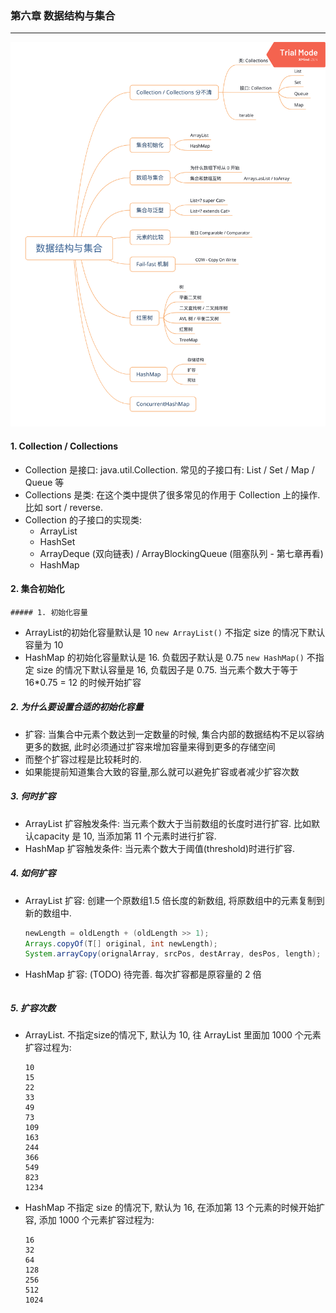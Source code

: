 ### 第六章 数据结构与集合

----

![](./CH06-guideline.png)



#### 1. Collection / Collections

- Collection 是接口: java.util.Collection. 常见的子接口有: List / Set / Map / Queue 等
- Collections 是类: 在这个类中提供了很多常见的作用于 Collection 上的操作. 比如 sort / reverse.
- Collection 的子接口的实现类:
  - ArrayList
  - HashSet
  - ArrayDeque (双向链表) / ArrayBlockingQueue (阻塞队列 - 第七章再看)
  - HashMap

#### 2. 集合初始化

	##### 1. 初始化容量

- ArrayList的初始化容量默认是 10 `new ArrayList()` 不指定 size 的情况下默认容量为 10
- HashMap 的初始化容量默认是 16. 负载因子默认是 0.75 `new HashMap()` 不指定 size 的情况下默认容量是 16, 负载因子是 0.75. 当元素个数大于等于 16*0.75 = 12 的时候开始扩容

##### 2. 为什么要设置合适的初始化容量

- 扩容: 当集合中元素个数达到一定数量的时候, 集合内部的数据结构不足以容纳更多的数据, 此时必须通过扩容来增加容量来得到更多的存储空间
- 而整个扩容过程是比较耗时的.
- 如果能提前知道集合大致的容量,那么就可以避免扩容或者减少扩容次数

##### 3. 何时扩容

- ArrayList 扩容触发条件: 当元素个数大于当前数组的长度时进行扩容. 比如默认capacity 是 10, 当添加第 11 个元素时进行扩容.
- HashMap 扩容触发条件:  当元素个数大于阈值(threshold)时进行扩容. 

##### 4. 如何扩容

- ArrayList 扩容: 创建一个原数组1.5 倍长度的新数组, 将原数组中的元素复制到新的数组中.

  ```java
  newLength = oldLength + (oldLength >> 1);
  Arrays.copyOf(T[] original, int newLength);
  System.arrayCopy(orignalArray, srcPos, destArray, desPos, length);
  ```

  

- HashMap 扩容: (TODO) 待完善. 每次扩容都是原容量的 2 倍

  ```java
  
  ```

##### 5. 扩容次数

- ArrayList. 不指定size的情况下, 默认为 10, 往 ArrayList 里面加 1000 个元素扩容过程为:

  ```
  10
  15
  22
  33
  49
  73
  109
  163
  244
  366
  549
  823
  1234
  ```

  

- HashMap 不指定 size 的情况下, 默认为 16, 在添加第 13 个元素的时候开始扩容, 添加 1000 个元素扩容过程为:

  ```
  16
  32
  64
  128
  256
  512
  1024
  ```

  